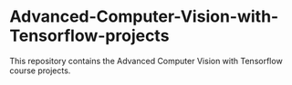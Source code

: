 # Advanced-Computer-Vision-with-Tensorflow-projects
This repository contains the Advanced Computer Vision with Tensorflow course projects.
